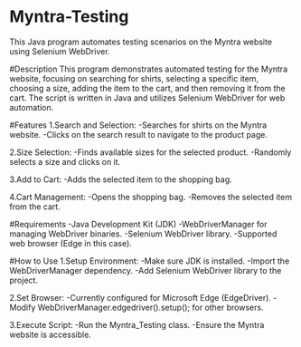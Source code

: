 # Myntra-Testing
This Java program automates testing scenarios on the Myntra website using Selenium WebDriver.

#Description
This program demonstrates automated testing for the Myntra website, focusing on searching for shirts, selecting a specific item, choosing a size, adding the item to the cart, and then removing it from the cart. The script is written in Java and utilizes Selenium WebDriver for web automation.

#Features
1.Search and Selection:
  -Searches for shirts on the Myntra website.
  -Clicks on the search result to navigate to the product page.

2.Size Selection:
  -Finds available sizes for the selected product.
  -Randomly selects a size and clicks on it.

3.Add to Cart:
  -Adds the selected item to the shopping bag.

4.Cart Management:
  -Opens the shopping bag.
  -Removes the selected item from the cart.
  
#Requirements
 -Java Development Kit (JDK)
 -WebDriverManager for managing WebDriver binaries.
 -Selenium WebDriver library.
 -Supported web browser (Edge in this case).

#How to Use
1.Setup Environment:
  -Make sure JDK is installed.
  -Import the WebDriverManager dependency.
  -Add Selenium WebDriver library to the project.

2.Set Browser:
  -Currently configured for Microsoft Edge (EdgeDriver).
  -Modify WebDriverManager.edgedriver().setup(); for other browsers.

3.Execute Script:
  -Run the Myntra_Testing class.
  -Ensure the Myntra website is accessible.
